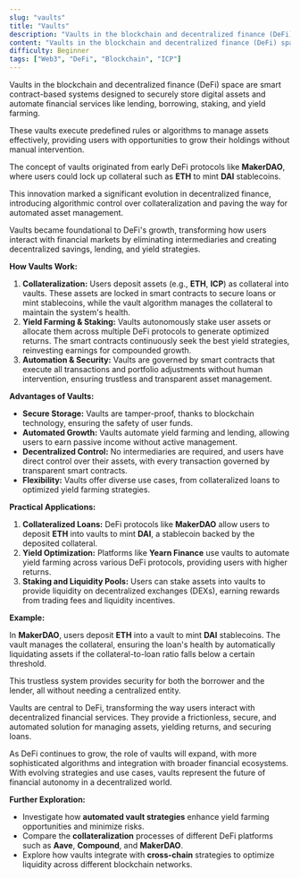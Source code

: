 ```yaml
---
slug: "vaults"
title: "Vaults"
description: "Vaults in the blockchain and decentralized finance (DeFi) space are smart contract-based systems designed to securely store digital assets and automate financial services like lending, borrowing, staking, and yield farming."
content: "Vaults in the blockchain and decentralized finance (DeFi) space are smart contract-based systems designed to securely store digital assets and automate financial services like lending, borrowing, staking, and yield farming."
difficulty: Beginner
tags: ["Web3", "DeFi", "Blockchain", "ICP"]
---
```


Vaults in the blockchain and decentralized finance (DeFi) space are smart contract-based systems designed to securely store digital assets and automate financial services like lending, borrowing, staking, and yield farming.

These vaults execute predefined rules or algorithms to manage assets effectively, providing users with opportunities to grow their holdings without manual intervention.

The concept of vaults originated from early DeFi protocols like **MakerDAO**, where users could lock up collateral such as **ETH** to mint **DAI** stablecoins.

This innovation marked a significant evolution in decentralized finance, introducing algorithmic control over collateralization and paving the way for automated asset management.

Vaults became foundational to DeFi's growth, transforming how users interact with financial markets by eliminating intermediaries and creating decentralized savings, lending, and yield strategies.

**How Vaults Work:**

1. **Collateralization:** Users deposit assets (e.g., **ETH**, **ICP**) as collateral into vaults. These assets are locked in smart contracts to secure loans or mint stablecoins, while the vault algorithm manages the collateral to maintain the system's health.
2. **Yield Farming & Staking:** Vaults autonomously stake user assets or allocate them across multiple DeFi protocols to generate optimized returns. The smart contracts continuously seek the best yield strategies, reinvesting earnings for compounded growth.
3. **Automation & Security:** Vaults are governed by smart contracts that execute all transactions and portfolio adjustments without human intervention, ensuring trustless and transparent asset management.

**Advantages of Vaults:**

- **Secure Storage:** Vaults are tamper-proof, thanks to blockchain technology, ensuring the safety of user funds.
- **Automated Growth:** Vaults automate yield farming and lending, allowing users to earn passive income without active management.
- **Decentralized Control:** No intermediaries are required, and users have direct control over their assets, with every transaction governed by transparent smart contracts.
- **Flexibility:** Vaults offer diverse use cases, from collateralized loans to optimized yield farming strategies.

**Practical Applications:**

1. **Collateralized Loans:** DeFi protocols like **MakerDAO** allow users to deposit **ETH** into vaults to mint **DAI**, a stablecoin backed by the deposited collateral.
2. **Yield Optimization:** Platforms like **Yearn Finance** use vaults to automate yield farming across various DeFi protocols, providing users with higher returns.
3. **Staking and Liquidity Pools:** Users can stake assets into vaults to provide liquidity on decentralized exchanges (DEXs), earning rewards from trading fees and liquidity incentives.

**Example:**

In **MakerDAO**, users deposit **ETH** into a vault to mint **DAI** stablecoins. The vault manages the collateral, ensuring the loan's health by automatically liquidating assets if the collateral-to-loan ratio falls below a certain threshold.

This trustless system provides security for both the borrower and the lender, all without needing a centralized entity.

Vaults are central to DeFi, transforming the way users interact with decentralized financial services. They provide a frictionless, secure, and automated solution for managing assets, yielding returns, and securing loans.

As DeFi continues to grow, the role of vaults will expand, with more sophisticated algorithms and integration with broader financial ecosystems. With evolving strategies and use cases, vaults represent the future of financial autonomy in a decentralized world.

**Further Exploration:**

- Investigate how **automated vault strategies** enhance yield farming opportunities and minimize risks.
- Compare the **collateralization** processes of different DeFi platforms such as **Aave**, **Compound**, and **MakerDAO**.
- Explore how vaults integrate with **cross-chain** strategies to optimize liquidity across different blockchain networks.
